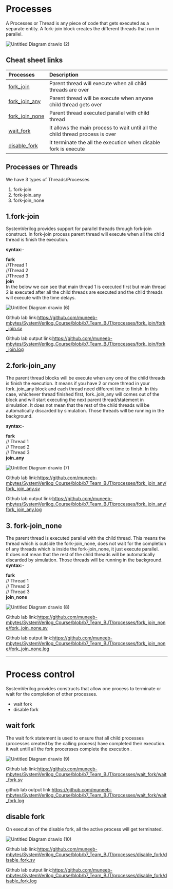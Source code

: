 # Processes
A Processes or Thread is any piece of code that gets executed as a separate entity. A fork-join block creates the different threads that run in parallel.

![Untitled Diagram drawio (2)](https://user-images.githubusercontent.com/110509375/186194367-81333f7f-a4f1-486c-800c-79606be624c3.png)
## Cheat sheet links
| **Processes**         | **Description** |
|:---------------------- | :-------------|
|[fork_join](https://github.com/muneeb-mbytes/SystemVerilog_Course/wiki/Processes/#1fork-join)|Parent thread will execute when all child threads are over|
|[fork_join_any](https://github.com/muneeb-mbytes/SystemVerilog_Course/wiki/Processes/#2fork-join_any)|Parent thread will be execute when anyone child thread gets over|
|[fork_join_none](https://github.com/muneeb-mbytes/SystemVerilog_Course/wiki/Processes/#3-fork-join_none)|Parent thread executed parallel with child thread |
|[wait_fork](https://github.com/muneeb-mbytes/SystemVerilog_Course/wiki/Processes/#wait-fork)|It allows the main process to wait until all the child thread process is over|
|[disable_fork](https://github.com/muneeb-mbytes/SystemVerilog_Course/wiki/Processes/#disable-fork)|It terminate the all the execution when disable fork is execute|


## Processes or Threads
We have 3 types of Threads/Processes
 1. fork-join
1.  fork-join_any
1.  fork-join_none
## 1.fork-join
SystemVerilog provides support for parallel threads through fork-join construct. In fork-join process parent thread will execute when all the child thread is finish the execution.  

 **syntax**:-
  
**fork**  
   //Thread 1  
  //Thread 2  
  //Thread 3  
**join**  
In the below we can see that main thread 1 is executed first but main thread 2 is executed after all the child threads are executed and the child threads will execute with the time delays.

![Untitled Diagram drawio (6)](https://user-images.githubusercontent.com/110509375/186889441-662c114e-ac91-4947-94c8-7c0f303c606c.png)

  
Github lab link:https://github.com/muneeb-mbytes/SystemVerilog_Course/blob/b7_Team_BJT/processes/fork_join/fork_join.sv

Github lab output link:https://github.com/muneeb-mbytes/SystemVerilog_Course/blob/b7_Team_BJT/processes/fork_join/fork_join.log

## 2.fork-join_any  

The parent thread blocks will be execute when  any one of the child threads is finish the execution. It means if you have 2 or more thread in your fork..join_any block and each thread need different time to finish. In this case, whichever thread finished first, fork..join_any will comes out of the block and will start executing the next parent thread/statement in simulation. It does not mean that the rest of the child threads will be automatically discarded by simulation. Those threads will be running in the background.  

 **syntax**:-
  
**fork**  
   // Thread 1 \
  // Thread 2 \
 // Thread 3  
**join_any**

![Untitled Diagram drawio (7)](https://user-images.githubusercontent.com/110509375/186891255-902be705-514f-46a5-b460-f49a7598c228.png)


Github lab link:https://github.com/muneeb-mbytes/SystemVerilog_Course/blob/b7_Team_BJT/processes/fork_join_any/fork_join_any.sv

Github lab output link:https://github.com/muneeb-mbytes/SystemVerilog_Course/blob/b7_Team_BJT/processes/fork_join_any/fork_join_any.log

## 3. fork-join_none  

The parent thread is executed parallel with the child thread. This means the thread which is outside the fork-join_none, does not wait for the completion of any  threads which is inside the fork-join_none, it just execute parallel.  
It does not mean that the rest of the child threads will be automatically discarded by simulation. Those threads will be running in the background.  
 **syntax**:-  
 
**fork**  
   // Thread 1 \
  // Thread 2 \
 // Thread 3  
 **join_none**   

![Untitled Diagram drawio (8)](https://user-images.githubusercontent.com/110509375/186891715-959c0d1d-3cfa-44cd-9b58-8ff957c8b85b.png)

Github lab link:https://github.com/muneeb-mbytes/SystemVerilog_Course/blob/b7_Team_BJT/processes/fork_join_none/fork_join_none.sv

Github lab output link:https://github.com/muneeb-mbytes/SystemVerilog_Course/blob/b7_Team_BJT/processes/fork_join_none/fork_join_none.log

-------------------------------------------------------------------------------------------------------------------------------------------------------
# **Process control**

SystemVerilog provides constructs that allow one process to terminate or wait for the completion of other processes. 
* wait fork
* disable fork
## wait fork  

The wait fork statement is used to ensure that all child processes (processes created by the calling process) have completed their execution.
it wait untill all the fork procersses complete the execution .  

![Untitled Diagram drawio (9)](https://user-images.githubusercontent.com/110509375/186892635-e4555220-2465-4c79-b5f1-856ec84194c8.png)


Github lab link:https://github.com/muneeb-mbytes/SystemVerilog_Course/blob/b7_Team_BJT/processes/wait_fork/wait_fork.sv

github lab output link:https://github.com/muneeb-mbytes/SystemVerilog_Course/blob/b7_Team_BJT/processes/wait_fork/wait_fork.log  

## disable fork  

On execution of the disable fork, all the active process will get terminated.

![Untitled Diagram drawio (10)](https://user-images.githubusercontent.com/110509375/186893331-6fd6670c-fcfc-400b-90e2-53846c9e7068.png)


Github lab link:https://github.com/muneeb-mbytes/SystemVerilog_Course/blob/b7_Team_BJT/processes/disable_fork/disable_fork.sv

Github lab output link:https://github.com/muneeb-mbytes/SystemVerilog_Course/blob/b7_Team_BJT/processes/disable_fork/disable_fork.log